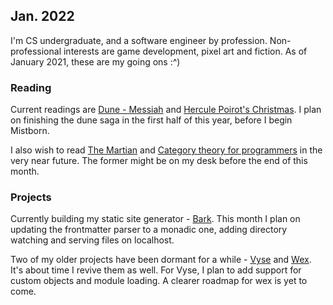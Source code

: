 ## Jan. 2022
I'm CS undergraduate, and a software engineer by profession.
Non-professional interests are game development, pixel art and fiction.
As of January 2021, these are my going ons :^)

### Reading
Current readings are [Dune - Messiah](https://en.wikipedia.org/wiki/Dune_Messiah) and [Hercule Poirot's Christmas](https://en.wikipedia.org/wiki/Hercule_Poirot%27s_Christmas).
I plan on finishing the dune saga in the first half of this year, before I begin Mistborn.

I also wish to read  [The Martian](https://www.goodreads.com/book/show/18007564-the-martian) and [Category theory for programmers](https://www.goodreads.com/en/book/show/33618151-category-theory-for-programmers) in the very near future. The former might be on my desk before the end of this month.

### Projects
Currently building my static site generator - [Bark](https://injuly.in/bark/).
This month I plan on updating the frontmatter parser to a monadic one, adding directory watching and serving files on localhost.

Two of my older projects have been dormant for a while - [Vyse](https://injuly.in/vyse) and [Wex](https://github.com/cpp-gamedev/wex).
It's about time I revive them as well.
For Vyse, I plan to add support for custom objects and module loading.
A clearer roadmap for wex is yet to come.
